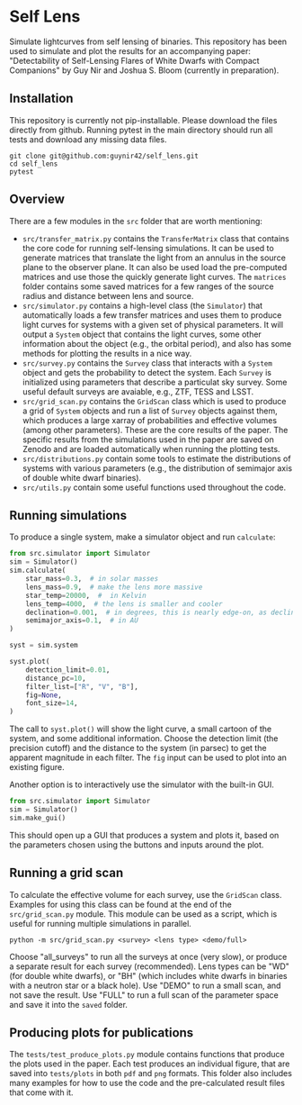 # Self Lens

Simulate lightcurves from self lensing of binaries.
This repository has been used to simulate and plot the results
for an accompanying paper:
"Detectability of Self-Lensing Flares of White Dwarfs with Compact Companions"
by Guy Nir and Joshua S. Bloom (currently in preparation).

## Installation

This repository is currently not pip-installable.
Please download the files directly from github.
Running pytest in the main directory should run all tests
and download any missing data files.

```commandline
git clone git@github.com:guynir42/self_lens.git
cd self_lens
pytest
```

## Overview

There are a few modules in the `src` folder that are worth mentioning:

- `src/transfer_matrix.py` contains the `TransferMatrix` class that contains the core code
  for running self-lensing simulations. It can be used to generate matrices that translate
  the light from an annulus in the source plane to the observer plane. It can also be used
  load the pre-computed matrices and use those the quickly generate light curves.
  The `matrices` folder contains some saved matrices for a few ranges of the source radius and
  distance between lens and source.
- `src/simulator.py` contains a high-level class (the `Simulator`) that automatically loads
  a few transfer matrices and uses them to produce light curves for systems with a given set
  of physical parameters. It will output a `System` object that contains the light curves,
  some other information about the object (e.g., the orbital period), and also has some methods
  for plotting the results in a nice way.
- `src/survey.py` contains the `Survey` class that interacts with a `System` object and gets the
  probability to detect the system. Each `Survey` is initialized using parameters that describe
  a particulat sky survey. Some useful default surveys are avaiable, e.g., ZTF, TESS and LSST.
- `src/grid_scan.py` contains the `GridScan` class which is used to produce a grid of `System`
  objects and run a list of `Survey` objects against them, which produces a large xarray of
  probabilities and effective volumes (among other parameters).
  These are the core results of the paper. The specific results from the simulations used in the
  paper are saved on Zenodo and are loaded automatically when running the plotting tests.
- `src/distributions.py` contain some tools to estimate the distributions of systems with
  various parameters (e.g., the distribution of semimajor axis of double white dwarf binaries).
- `src/utils.py` contain some useful functions used throughout the code.

## Running simulations

To produce a single system, make a simulator object and run `calculate`:

```python
from src.simulator import Simulator
sim = Simulator()
sim.calculate(
    star_mass=0.3,  # in solar masses
    lens_mass=0.9,  # make the lens more massive
    star_temp=20000,  #  in Kelvin
    lens_temp=4000,  # the lens is smaller and cooler
    declination=0.001,  # in degrees, this is nearly edge-on, as declination is 90-inclination
    semimajor_axis=0.1,  # in AU
)

syst = sim.system

syst.plot(
    detection_limit=0.01,
    distance_pc=10,
    filter_list=["R", "V", "B"],
    fig=None,
    font_size=14,
)
```

The call to `syst.plot()` will show the light curve, a small cartoon of the system,
and some additional information. Choose the detection limit (the precision cutoff)
and the distance to the system (in parsec) to get the apparent magnitude in each filter.
The `fig` input can be used to plot into an existing figure.

Another option is to interactively use the simulator with the built-in GUI.

```python
from src.simulator import Simulator
sim = Simulator()
sim.make_gui()
```

This should open up a GUI that produces a system and plots it, based on
the parameters chosen using the buttons and inputs around the plot.

## Running a grid scan

To calculate the effective volume for each survey,
use the `GridScan` class. Examples for using this class
can be found at the end of the `src/grid_scan.py` module.
This module can be used as a script, which is useful for running
multiple simulations in parallel.

```commandline
python -m src/grid_scan.py <survey> <lens type> <demo/full>
```

Choose "all_surveys" to run all the surveys at once (very slow),
or produce a separate result for each survey (recommended).
Lens types can be "WD" (for double white dwarfs),
or "BH" (which includes white dwarfs in binaries with a neutron star or a black hole).
Use "DEMO" to run a small scan, and not save the result.
Use "FULL" to run a full scan of the parameter space and save it into the `saved` folder.

## Producing plots for publications

The `tests/test_produce_plots.py` module contains functions that produce the plots used in the paper.
Each test produces an individual figure, that are saved into `tests/plots` in both `pdf` and `png` formats.
This folder also includes many examples for how to use the code
and the pre-calculated result files that come with it.
